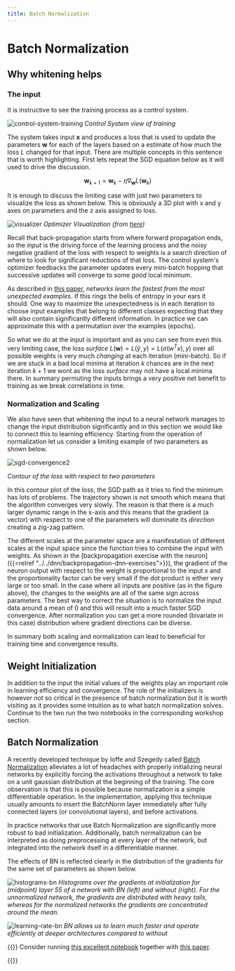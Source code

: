 ```yaml
---
title: Batch Normalization
---
```



# Batch Normalization

## Why whitening helps

### The input

It is instructive to see the training process as a control system. 

![control-system-training](images/control-system-training.drawio.svg#center)
_Control System view of training_

The system takes input $\mathbf x$ and produces a loss that is used to update the parameters $\mathbf w$ for each of the layers based on a estimate of how much the loss $L$ changed for that input. There are multiple concepts in this sentence that is worth highlighting. First lets repeat the SGD equation below as it will used to drive the discussion. 

$$\mathbf w_{k+1} = \mathbf w_k - \eta \nabla_{\mathbf w} L(\mathbf w_k)$$
 
It is enough to discuss the limiting case with just two parameters to visualize the loss as shown below. This is obviously a 3D plot with x and y axes on parameters and the z axis assigned to loss. 

![visualizer](images/visualizer.gif#center)
_Optimizer Visualization (from [here](https://github.com/Kitsunetic/Optimizer-Visualization))_

Recall that back-propagation starts from where forward propagation ends, so the _input_ is the driving force of the learning process and the noisy negative gradient of the loss with respect to weights is a search direction of where to look for significant reductions of that loss. The control system's optimizer feedbacks the parameter updates every mini-batch hopping that successive updates will converge to some _good_ local minimum. 

As described in [this paper](http://yann.lecun.com/exdb/publis/pdf/lecun-98b.pdf), _networks learn the fastest from the most unexpected examples_.  If this rings the bells of entropy in your ears it should. One way to maximize the unexpectedness is in each iteration to choose input examples that belong to different classes expecting that they will also contain significantly different information. In practice we can approximate this with a permutation over the examples (epochs). 

So what we do at the input is important and as you can see from even this very limiting case, the loss _surface_ $L(\mathbf w) = L(\hat y, y) = L(\sigma(w^Tx), y)$ over all possible weights is very much _changing_ at each iteration (mini-batch). So if we are stuck in a bad local minima at iteration $k$ chances are in the next iteration $k+1$ we wont as the loss _surface_ may not have a local minima there. In summary permuting the inputs brings a very positive net benefit to training as we break correlations in time.

### Normalization and Scaling

We also have seen that whitening the input to a neural network manages to change the input distribution significantly and in this section we would like to connect this to learning efficiency. Starting from the operation of normalization let us consider a limiting example of two parameters as shown below. 

![sgd-convergence2](images/sgd-convergence2.png#center)

_Contour of the loss with respect to two parameters_

In this contour plot of the loss, the SGD path as it tries to find the minimum has lots of problems. The trajectory shown is not smooth which means that the algorithm converges very slowly. The reason is that there is a much larger dynamic range in the x-axis and this means that the gradient (a vector) with respect to one of the parameters will dominate its _direction_ creating a zig-zag pattern. 

The different scales at the parameter space are a manifestation of different scales at the input space since the function tries to combine the input with weights. As shown in the [backpropagation exercise with the neuron]({{<relref "../../dnn/backpropagation-dnn-exercises">}}), the gradient of the neuron output with respect to the weight is proportional to the input $x$ and the proportionality factor can be very small if the dot product is either very large or too small. In the case where all inputs are positive (as in the figure above), the changes to the weights are all of the same sign across parameters. The best way to correct the situation is to normalize the input data around a mean of 0 and this will result into a much faster SGD convergence. After normalization you can get a more rounded (bivariate in this case) distribution where gradient directions can be  diverse. 

In summary both scaling and normalization can lead to beneficial for training time and convergence results.

## Weight Initialization

In addition to the input the initial values of the weights play an important role in learning efficiency and convergence. The role of the initializers is however not so critical in the presence of batch normalization but it is worth visiting as it provides some intuition as to what batch normalization solves. Continue to the two run the two notebooks in the corresponding workshop section. 

## Batch Normalization 

A recently developed technique by Ioffe and Szegedy called [Batch Normalization](http://arxiv.org/abs/1502.03167) alleviates a lot of headaches with properly initializing neural networks by explicitly forcing the activations throughout a network to take on a unit gaussian distribution at the beginning of the training. The core observation is that this is possible because normalization is a simple differentiable operation. In the implementation, applying this technique usually amounts to insert the BatchNorm layer immediately after fully connected layers (or convolutional layers), and before activations. 

In practice networks that use Batch Normalization are significantly more robust to bad initialization. Additionally, batch normalization can be interpreted as doing preprocessing at every layer of the network, but integrated into the network itself in a differentiable manner. 

The effects of BN is reflected clearly in the distribution of the gradients for the same set of parameters as shown below.

![histograms-bn](images/histograms-bn.png#center)
_Histograms over the gradients at initialization for (midpoint) layer 55 of a network with BN (left) and
without (right). For the unnormalized network, the gradients are distributed with heavy tails, whereas for the normalized networks the gradients are concentrated around the mean._

![learning-rate-bn](images/learning-rate-bn.png#center)
_BN allows us to learn much faster and operate efficiently at deeper architectures compared to without_

{{<hint>}}
Consider running [this excellent notebook](https://colab.research.google.com/github/davidcpage/cifar10-fast/blob/master/batch_norm_post.ipynb#scrollTo=a22VPg31CLSM) together with [this paper](https://arxiv.org/abs/1806.02375). 

 {{</hint>}}
 
